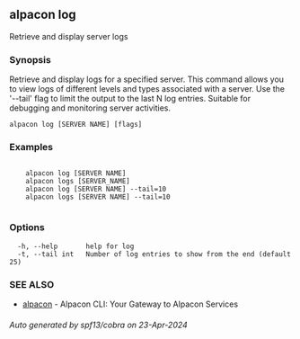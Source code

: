 ## alpacon log

Retrieve and display server logs

### Synopsis

Retrieve and display logs for a specified server. This command allows you 
	to view logs of different levels and types associated with a server. Use the '--tail' flag 
	to limit the output to the last N log entries. Suitable for debugging and monitoring 
	server activities.

```
alpacon log [SERVER NAME] [flags]
```

### Examples

```

	alpacon log [SERVER NAME]
	alpacon logs [SERVER_NAME]
	alpacon log [SERVER NAME] --tail=10
	alpacon logs [SERVER NAME] --tail=10
	
```

### Options

```
  -h, --help       help for log
  -t, --tail int   Number of log entries to show from the end (default 25)
```

### SEE ALSO

* [alpacon](alpacon.md)	 - Alpacon CLI: Your Gateway to Alpacon Services

###### Auto generated by spf13/cobra on 23-Apr-2024
